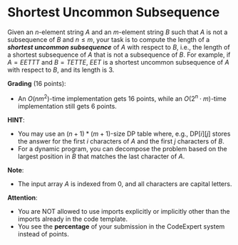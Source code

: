 # Shortest Uncommon Subsequence

Given an $n$-element string $A$ and an $m$-element string $B$ such that $A$ is not a subsequence of $B$ and $n \leq m$, your task is to compute the length of a ***shortest uncommon subsequence*** of $A$ with respect to $B$, i.e., the length of a shortest subsequence of $A$ that is not a subsequence of $B$. For example, if $A=EETTT$ and $B=TETTE$, $EET$ is a shortest uncommon subsequence of $A$ with respect to $B$, and its length is 3.


**Grading** (16 points):

- An $O(nm^2)$-time implementation gets 16 points, while an $O(2^n\cdot m)$-time implementation still gets 6 points.


**HINT**: 
- You may use an $(n+1)*(m+1)$-size DP table where, e.g., $\mathrm{DP}[i][j]$ stores the answer for the first $i$ characters of $A$ and the first $j$ characters of $B$.
- For a dynamic program, you can decompose the problem based on the largest position in $B$ that matches the last character of $A$.


**Note**: 
- The input array $A$ is indexed from $0$, and all characters are capital letters.


**Attention**: 

- You are NOT allowed to use imports explicitly or implicitly other than the imports already in the code template.  
- You see the **percentage** of your submission in the CodeExpert system instead of points.
